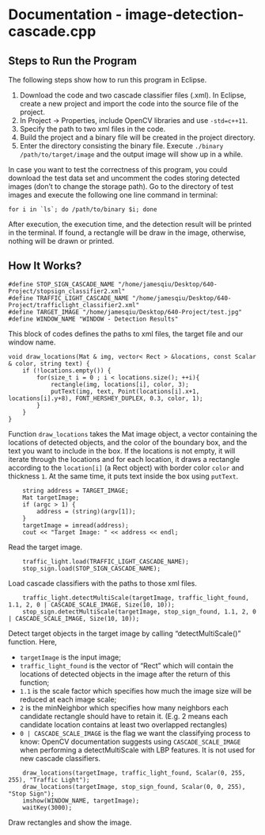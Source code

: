 # Documentation - image-detection-cascade.cpp

## Steps to Run the Program

The following steps show how to run this program in Eclipse.

1. Download the code and two cascade classifier files (.xml). In Eclipse, create a new project and import the code into the source file of the project.
2. In Project -> Properties, include OpenCV libraries and use `-std=c++11`.
3. Specify the path to two xml files in the code.
4. Build the project and a binary file will be created in the project directory.
5. Enter the directory consisting the binary file. Execute `./binary /path/to/target/image` and the output image will show up in a while.

In case you want to test the correctness of this program, you could download the test data set and uncomment the codes storing detected images (don’t to change the storage path). Go to the directory of test images and execute the following one line command in terminal:

```
for i in `ls`; do /path/to/binary $i; done
```

After execution, the execution time, and the detection result will be printed in the terminal. If found, a rectangle will be draw in the image, otherwise, nothing will be drawn or printed.

## How It Works?

```
#define STOP_SIGN_CASCADE_NAME "/home/jamesqiu/Desktop/640-Project/stopsign_classifier2.xml"
#define TRAFFIC_LIGHT_CASCADE_NAME "/home/jamesqiu/Desktop/640-Project/trafficlight_classifier2.xml"
#define TARGET_IMAGE "/home/jamesqiu/Desktop/640-Project/test.jpg"
#define WINDOW_NAME "WINDOW - Detection Results"
```

This block of codes defines the paths to xml files, the target file and our window name.

```
void draw_locations(Mat & img, vector< Rect > &locations, const Scalar & color, string text) {
    if (!locations.empty()) {
        for(size_t i = 0 ; i < locations.size(); ++i){
            rectangle(img, locations[i], color, 3);
            putText(img, text, Point(locations[i].x+1, locations[i].y+8), FONT_HERSHEY_DUPLEX, 0.3, color, 1);
        }
    }
}
```

Function `draw_locations` takes the Mat image object, a vector containing the locations of detected objects, and the color of the boundary box, and the text you want to include in the box. If the locations is not empty, it will iterate through the locations and for each location, it draws a rectangle according to the `location[i]` (a Rect object) with border color `color` and thickness `1`. At the same time, it puts text inside the box using `putText`.

```
    string address = TARGET_IMAGE;
    Mat targetImage;
    if (argc > 1) {
        address = (string)(argv[1]);
    }
    targetImage = imread(address);
    cout << "Target Image: " << address << endl;
```

Read the target image.
   
``` 
    traffic_light.load(TRAFFIC_LIGHT_CASCADE_NAME);
    stop_sign.load(STOP_SIGN_CASCADE_NAME);
```

Load cascade classifiers with the paths to those xml files.

``` 
    traffic_light.detectMultiScale(targetImage, traffic_light_found, 1.1, 2, 0 | CASCADE_SCALE_IMAGE, Size(10, 10));
    stop_sign.detectMultiScale(targetImage, stop_sign_found, 1.1, 2, 0 | CASCADE_SCALE_IMAGE, Size(10, 10));
```

Detect target objects in the target image by calling “detectMultiScale()” function. Here,

- `targetImage` is the input image;
- `traffic_light_found` is the vector of “Rect” which will contain the locations of detected objects in the image after the return of this function;
- `1.1` is the scale factor which specifies how much the image size will be reduced at each image scale;
- `2` is the minNeighbor which specifies how many neighbors each candidate rectangle should have to retain it. (E.g. 2 means each candidate location contains at least two overlapped rectangles)
- `0 | CASCADE_SCALE_IMAGE` is the flag we want the classifying process to know: OpenCV documentation suggests using `CASCADE_SCALE_IMAGE` when performing a detectMultiScale with LBP features. It is not used for new cascade classifiers.

```
    draw_locations(targetImage, traffic_light_found, Scalar(0, 255, 255), "Traffic Light");
    draw_locations(targetImage, stop_sign_found, Scalar(0, 0, 255), "Stop Sign");
    imshow(WINDOW_NAME, targetImage);
    waitKey(3000);
```

Draw rectangles and show the image.

